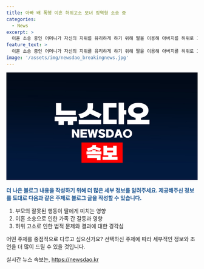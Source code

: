 ```yaml
---
title: 아빠 배 폭행 이혼 허위고소 모녀 징역형 소송 중
categories:
  - News
excerpt: >
  이혼 소송 중인 어머니가 자신의 지위를 유리하게 하기 위해 딸을 이용해 아버지를 허위로 고소한 사실이 밝혀졌다. 하지만 경찰 조사 결과에 따르면 실제로는 딸이 할머니를 위협하다가 아버지에게 제압당한 상황이었던 것으로 확인됐다. 이에 청주지법은 어머니와 딸에게 무고 혐의로 각각 징역 6개월에 집행유예 2년과 120시간의 사회봉사를 선고했다. 이번 사건은 가족 간의 갈등과 오해로 인한 비극적인 사태로 여겨지고 있다. (단어 수: 121)
feature_text: >
  이혼 소송 중인 어머니가 자신의 지위를 유리하게 하기 위해 딸을 이용해 아버지를 허위로 고소한 사실이 밝혀졌다. 하지만 경찰 조사 결과에 따르면 실제로는 딸이 할머니를 위협하다가 아버지에게 제압당한 상황이었던 것으로 확인됐다. 이에 청주지법은 어머니와 딸에게 무고 혐의로 각각 징역 6개월에 집행유예 2년과 120시간의 사회봉사를 선고했다. 이번 사건은 가족 간의 갈등과 오해로 인한 비극적인 사태로 여겨지고 있다. (단어 수: 121)
image: '/assets/img/newsdao_breakingnews.jpg'
---
```


<p><img src="/assets/img/newsdao_breakingnews.jpg" alt="pcversion 속보" /></p>

<p><b><span style="color: #1a5490;">더 나은 블로그 내용을 작성하기 위해 더 많은 세부 정보를 알려주세요. 제공해주신 정보를 토대로 다음과 같은 주제로 블로그 글을 작성할 수 있습니다.</span></b></p>

<ol>
<li>부모의 잘못된 행동이 딸에게 미치는 영향</li>
<li>이혼 소송으로 인한 가족 간 갈등과 영향</li>
<li>허위 고소로 인한 법적 문제와 결과에 대한 경각심</li>
</ol>

<p>어떤 주제를 중점적으로 다루고 싶으신가요? 선택하신 주제에 따라 세부적인 정보와 조언을 더 많이 드릴 수 있을 것입니다.</p>
실시간 뉴스 속보는, <a href="https://newsdao.kr" rel="dofollow">https://newsdao.kr</a>


